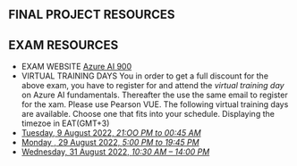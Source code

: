 ## FINAL PROJECT RESOURCES


## EXAM RESOURCES

* EXAM WEBSITE
[Azure AI 900](https://docs.microsoft.com/en-us/certifications/exams/ai-900)
* VIRTUAL TRAINING DAYS
You in order to get a  full discount for the above exam, you have to register for and attend the _virtual training day_ on Azure AI fundamentals. Thereafter the use the same email to register for the xam. Please use Pearson VUE.
The following virtual training days are available. Choose one that fits into your schedule. Displaying the timezoe in EAT(GMT+3)
* [Tuesday, 9 August 2022, _21:OO PM to 00:45 AM_](https://mktoevents.com/Microsoft+Event/349441/157-GQE-382)
* [Monday , 29 August 2022, _5:00 PM to 19:45 PM_](https://mktoevents.com/Microsoft+Event/349761/157-GQE-382)
* [Wednesday, 31 August 2022, _10:30 AM – 14:00 PM_](https://mktoevents.com/Microsoft+Event/349346/157-GQE-382)
